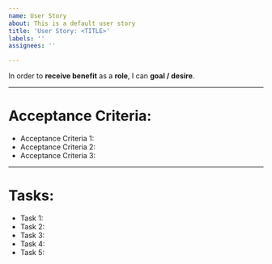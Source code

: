 ```yaml
---
name: User Story
about: This is a default user story
title: 'User Story: <TITLE>'
labels: ''
assignees: ''

---
```


In order to **receive benefit** as a **role**, I can **goal / desire**.

---
# Acceptance Criteria:

- Acceptance Criteria 1:
- Acceptance Criteria 2:
- Acceptance Criteria 3:
---
# Tasks:
- Task 1:
- Task 2:
- Task 3:
- Task 4:
- Task 5:

